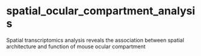 # spatial_ocular_compartment_analysis
Spatial transcriptomics analysis reveals the association between spatial architecture and function of mouse ocular compartment
